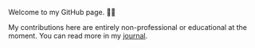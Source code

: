 Welcome to my GitHub page. 👋🏻

My contributions here are entirely non-professional or educational at the moment. You can read more in my [journal](https://andrew.selvia.me).
